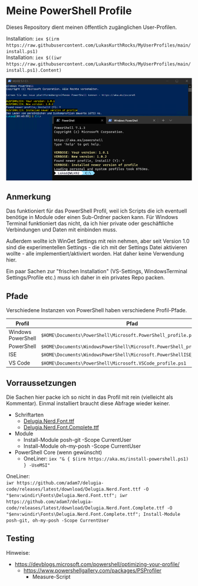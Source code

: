 # Meine PowerShell Profile
Dieses Repository dient meinen öffentlich zugänglichen User-Profilen.

Installation: `iex $(irm https://raw.githubusercontent.com/LukasKurthRocks/MyUserProfiles/main/install.ps1)`\
Installation: `iex $((iwr https://raw.githubusercontent.com/LukasKurthRocks/MyUserProfiles/main/install.ps1).Content)`

![Profile Update Process Example](Assets/ProfileUpdate01.png)

## Anmerkung
Das funktioniert für das PowerShell Profil, weil ich Scripts die ich eventuell benötige in Module oder einen Sub-Ordner packen kann.
Für Windows Terminal funktioniert das nicht, da ich hier private oder geschäftliche Verbindungen und Daten mit einbinden muss.

Außerdem wollte ich WinGet Settings mit rein nehmen, aber seit Version 1.0 sind die experimentellen Settings - die ich mit der Settings Datei aktivieren wollte - alle implementiert/aktiviert worden. Hat daher keine Verwendung hier.

Ein paar Sachen zur "frischen Installation" (VS-Settings, WindowsTerminal Settings/Profile etc.) muss ich daher in ein privates Repo packen.

## Pfade
Verschiedene Instanzen von PowerShell haben verschiedene Profil-Pfade.

| Profil             | Pfad           |
| ------------------ | -------------- |
| Windows PowerShell | `$HOME\Documents\PowerShell\Microsoft.PowerShell_profile.ps1` |
| PowerShell         | `$HOME\Documents\WindowsPowerShell\Microsoft.PowerShell_profile.ps1` |
| ISE                | `$HOME\Documents\WindowsPowerShell\Microsoft.PowerShellISE_profile.ps1` |
| VS Code            | `$HOME\Documents\PowerShell\Microsoft.VSCode_profile.ps1` |

## Vorraussetzungen
Die Sachen hier packe ich so nicht in das Profil mit rein (vielleicht als Kommentar). Einmal installiert braucht diese Abfrage wieder keiner.

- Schriftarten
    - [Delugia.Nerd.Font.ttf](https://github.com/adam7/delugia-code/releases/latest/download/Delugia.Nerd.Font.ttf "Download Font from GitHub")
    - [Delugia.Nerd.Font.Complete.ttf](https://github.com/adam7/delugia-code/releases/latest/download/Delugia.Nerd.Font.Complete.ttf "Download Font from GitHub")
- Module
    - Install-Module posh-git -Scope CurrentUser
    - Install-Module oh-my-posh -Scope CurrentUser
- PowerShell Core (wenn gewünscht)
    - OneLiner: `iex "& { $(irm https://aka.ms/install-powershell.ps1) } -UseMSI"`

OneLiner:\
`iwr https://github.com/adam7/delugia-code/releases/latest/download/Delugia.Nerd.Font.ttf -O "$env:windir\Fonts\Delugia.Nerd.Font.ttf"; iwr https://github.com/adam7/delugia-code/releases/latest/download/Delugia.Nerd.Font.Complete.ttf -O "$env:windir\Fonts\Delugia.Nerd.Font.Complete.ttf"; Install-Module posh-git, oh-my-posh -Scope CurrentUser`

## Testing
Hinweise:

- https://devblogs.microsoft.com/powershell/optimizing-your-profile/
    - https://www.powershellgallery.com/packages/PSProfiler
        - Measure-Script